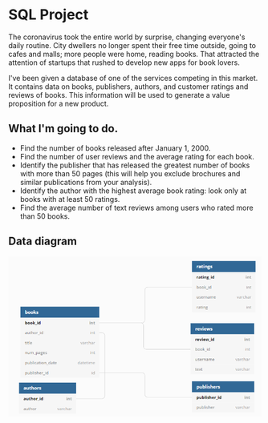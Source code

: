 # SQL Project

The coronavirus took the entire world by surprise, changing everyone's daily routine. City dwellers no longer spent their free time outside, going to cafes and malls; more people were home, reading books. That attracted the attention of startups that rushed to develop new apps for book lovers. 

I've been given a database of one of the services competing in this market. It contains data on books, publishers, authors, and customer ratings and reviews of books. This information will be used to generate a value proposition for a new product.

## What I'm going to do.
- Find the number of books released after January 1, 2000.
- Find the number of user reviews and the average rating for each book.
- Identify the publisher that has released the greatest number of books with more than 50 pages (this will help you exclude brochures and similar publications from your analysis).
- Identify the author with the highest average book rating: look only at books with at least 50 ratings.
- Find the average number of text reviews among users who rated more than 50 books.

## Data diagram
![Data diagram](https://github.com/victorakulinin/Project/blob/main/11%20%7C%20Final%20Project%20%7C%20SQL%20Project/final_project_sql.png)
